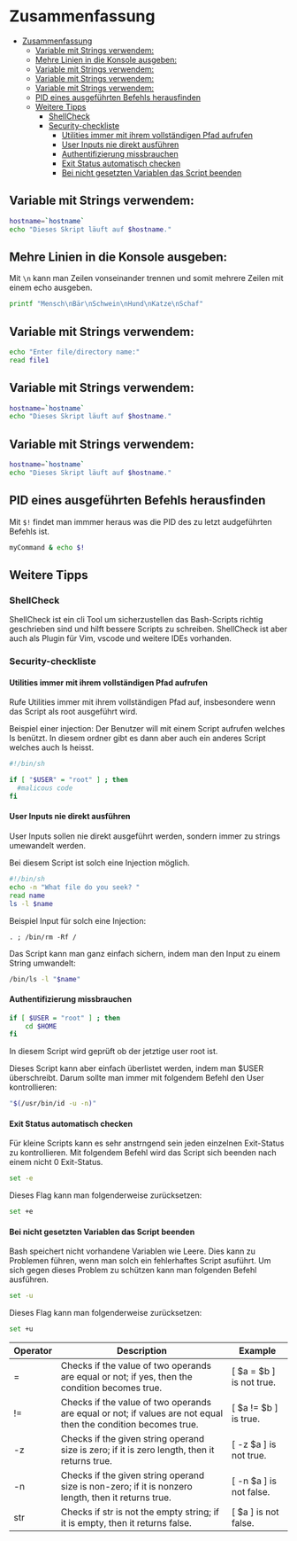 # Zusammenfassung

- [Zusammenfassung](#zusammenfassung)
  - [Variable mit Strings verwendem:](#variable-mit-strings-verwendem)
  - [Mehre Linien in die Konsole ausgeben:](#mehre-linien-in-die-konsole-ausgeben)
  - [Variable mit Strings verwendem:](#variable-mit-strings-verwendem-1)
  - [Variable mit Strings verwendem:](#variable-mit-strings-verwendem-2)
  - [Variable mit Strings verwendem:](#variable-mit-strings-verwendem-3)
  - [PID eines ausgeführten Befehls herausfinden](#pid-eines-ausgeführten-befehls-herausfinden)
  - [Weitere Tipps](#weitere-tipps)
    - [ShellCheck](#shellcheck)
    - [Security-checkliste](#security-checkliste)
      - [Utilities immer mit ihrem vollständigen Pfad aufrufen](#utilities-immer-mit-ihrem-vollständigen-pfad-aufrufen)
      - [User Inputs nie direkt ausführen](#user-inputs-nie-direkt-ausführen)
      - [Authentifizierung missbrauchen](#authentifizierung-missbrauchen)
      - [Exit Status automatisch checken](#exit-status-automatisch-checken)
      - [Bei nicht gesetzten Variablen das Script beenden](#bei-nicht-gesetzten-variablen-das-script-beenden)

## Variable mit Strings verwendem:

```sh
hostname=`hostname`
echo "Dieses Skript läuft auf $hostname."
```

## Mehre Linien in die Konsole ausgeben:
Mit ```\n``` kann man Zeilen vonseinander trennen und somit mehrere Zeilen mit einem echo ausgeben.
```sh
printf "Mensch\nBär\nSchwein\nHund\nKatze\nSchaf"
```

## Variable mit Strings verwendem:

```sh
echo "Enter file/directory name:"
read file1
```

## Variable mit Strings verwendem:

```sh
hostname=`hostname`
echo "Dieses Skript läuft auf $hostname."
```

## Variable mit Strings verwendem:

```sh
hostname=`hostname`
echo "Dieses Skript läuft auf $hostname."
```


## PID eines ausgeführten Befehls herausfinden
Mit ```$!``` findet man immmer heraus was die PID des zu letzt audgeführten Befehls ist.
```bash
myCommand & echo $!
```

## Weitere Tipps

### ShellCheck
ShellCheck ist ein cli Tool um sicherzustellen das Bash-Scripts richtig geschrieben sind und hilft bessere Scripts zu schreiben. ShellCheck ist aber auch als Plugin für Vim, vscode und weitere IDEs vorhanden. 

### Security-checkliste

#### Utilities immer mit ihrem vollständigen Pfad aufrufen
Rufe Utilities immer mit ihrem vollständigen Pfad auf, insbesondere wenn das Script als root ausgeführt wird.

Beispiel einer injection:
Der Benutzer will mit einem Script aufrufen welches ls benützt. In diesem ordner gibt es dann aber auch ein anderes Script welches auch ls heisst.

```sh
#!/bin/sh

if [ "$USER" = "root" ] ; then
  #malicous code
fi
```

#### User Inputs nie direkt ausführen
User Inputs sollen nie direkt ausgeführt werden, sondern immer zu strings umewandelt werden.
 
Bei diesem Script ist solch eine Injection möglich.
```sh
#!/bin/sh
echo -n "What file do you seek? "
read name
ls -l $name
```
Beispiel Input für solch eine Injection:
```
. ; /bin/rm -Rf /
```

Das Script kann man ganz einfach sichern, indem man den Input zu einem String umwandelt:
```sh
/bin/ls -l "$name"
```
#### Authentifizierung missbrauchen
```sh
if [ $USER = "root" ] ; then
    cd $HOME
fi
```
In diesem Script wird geprüft ob der jetztige user root ist.

Dieses Script kann aber einfach überlistet werden, indem man $USER überschreibt. Darum sollte man immer mit folgendem Befehl den User kontrollieren:
```sh
"$(/usr/bin/id -u -n)"
```
#### Exit Status automatisch checken
Für kleine Scripts kann es sehr anstrngend sein jeden einzelnen Exit-Status zu kontrollieren. Mit folgendem Befehl wird das Script sich beenden nach einem nicht 0 Exit-Status.
```sh
set -e
```
Dieses Flag kann man folgenderweise zurücksetzen:
```sh
set +e
```

#### Bei nicht gesetzten Variablen das Script beenden
Bash speichert nicht vorhandene Variablen wie Leere. Dies kann zu Problemen führen, wenn man solch ein fehlerhaftes Script asuführt. Um sich gegen dieses Problem zu schützen kann man folgenden Befehl ausführen.

```sh
set -u
```
Dieses Flag kann man folgenderweise zurücksetzen:
```sh
set +u
```


| Operator | Description                                                                                                    | Example                  |
| -------- | -------------------------------------------------------------------------------------------------------------- | ------------------------ |
| =        | Checks if the value of two operands are equal or not; if yes, then the condition becomes true.                 | [ $a = $b ] is not true. |
| !=       | Checks if the value of two operands are equal or not; if values are not equal then the condition becomes true. | [ $a != $b ] is true.    |
| -z       | Checks if the given string operand size is zero; if it is zero length, then it returns true.                   | [ -z $a ] is not true.   |
| -n       | Checks if the given string operand size is non-zero; if it is nonzero length, then it returns true.            | [ -n $a ] is not false.  |
| str      | Checks if str is not the empty string; if it is empty, then it returns false.                                  | [ $a ] is not false.     |
